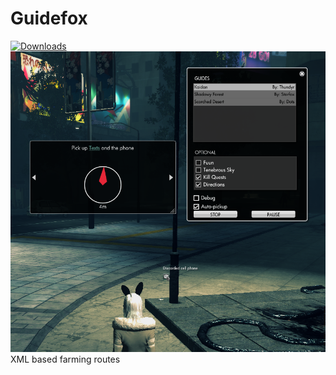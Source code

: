 # Guidefox  
[![Downloads](https://img.shields.io/github/downloads/SecretFox/Guidefox/total)](https://github.com/SecretFox/Guidefox/releases)  
[![example](example.png "example")](https://raw.githubusercontent.com/SecretFox/Guidefox//master/example.png)  
XML based farming routes